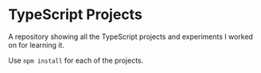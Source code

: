# TypeScript Projects
A repository showing all the TypeScript projects and experiments I worked on for learning it. 

Use ``npm install`` for each of the projects. 

